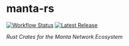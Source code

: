 # manta-rs

[![Workflow Status](https://flat.badgen.net/github/checks/Manta-Network/manta-rs?label=workflow)](https://github.com/Manta-Network/manta-rs/actions)
[![Latest Release](https://flat.badgen.net/github/release/Manta-Network/manta-rs)](https://github.com/Manta-Network/manta-rs/releases)

_Rust Crates for the Manta Network Ecosystem_

